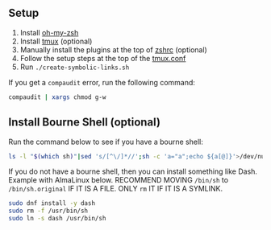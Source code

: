 ## Setup

1. Install [oh-my-zsh](https://ohmyz.sh/#install)
1. Install [tmux](https://github.com/tmux/tmux/wiki/Installing#installing-tmux) (optional)
1. Manually install the plugins at the top of [zshrc](zshrc) (optional)
1. Follow the setup steps at the top of the [tmux.conf](tmux.conf)
1. Run `./create-symbolic-links.sh`

If you get a `compaudit` error, run the following command:
```bash
compaudit | xargs chmod g-w
```

## Install Bourne Shell (optional)

Run the command below to see if you have a bourne shell:

```bash
ls -l "$(which sh)"|sed 's/[^\/]*//';sh -c 'a="a";echo ${a[@]}'>/dev/null 2>&1&&echo "Not bourne shell"||echo "Bourne shell"
```

If you do not have a bourne shell, then you can install something like Dash. Example with AlmaLinux below. RECOMMEND MOVING `/bin/sh` to `/bin/sh.original` IF IT IS A FILE. ONLY `rm` IT IF IT IS A SYMLINK.

```bash
sudo dnf install -y dash
sudo rm -f /usr/bin/sh
sudo ln -s dash /usr/bin/sh
```
